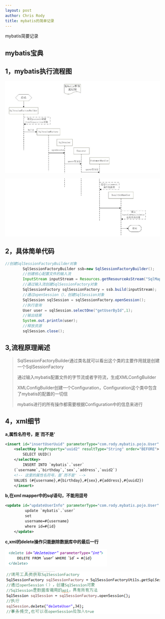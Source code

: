 ```yaml
---
layout: post
author: Chris Rody
title: mybatis的简单记录
---
```


mybatis简要记录

## mybatis宝典

## 1，mybatis执行流程图

![mybatis](https://github.com/rodyyyy/rodyyyy.github.io/raw/master/images/mybatis流程1.png)

![mybaa](https://github.com/rodyyyy/rodyyyy.github.io/raw/master/images/mybatis流程2.png)

## 2，具体简单代码

``` java
//创建SqlSessionFactoryBuilder对象
		SqlSessionFactoryBuilder ssb=new SqlSessionFactoryBuilder();
		//创建核心配置文件的输入流
		InputStream inputStream = Resources.getResourceAsStream("SqlMapConfig.xml");
		//通过输入流创建SqlSessionFactory对象
		SqlSessionFactory sqlSessionFactory = ssb.build(inputStream);
		//通过openSession（），创建SqlSession对象
		SqlSession sqlSession = sqlSessionFactory.openSession();
		//执行查询
		User user = sqlSession.selectOne("getUserById",1);
		//输出结果
		System.out.println(user);
		//释放资源
		sqlSession.close();
```

## 3,流程原理阐述

>SqlSessionFactoryBuilder通过类名就可以看出这个类的主要作用就是创建一个SqlSessionFactory
>
>通过输入mybatis配置文件的字节流或者字符流，生成XMLConfigBuilder
>
>XMLConfigBuilder创建一个Configuration，Configuration这个类中包含了mybatis的配置的一切信
>
>mybatis进行的所有操作都需要根据Configuration中的信息来进行

## 4，xml细节

**a,属性名符号，是`而不是'**

```xml
<insert id="insertUserUuid" parameterType="com.rody.mybatis.pojo.User" useGeneratedKeys="true" keyProperty="id">
	<selectKey keyProperty="uuid2" resultType="String" order="BEFORE">
		SELECT UUID()
	</selectKey>    
		INSERT INTO `mybatis`.`user`
	(`username`,`birthday`,`sex`,`address`,`uuid2`)
    <!-- 这里的属性名符号，是`而不是' -->
	VALUES (#{username},#{birthday},#{sex},#{address},#{uuid2})
	</insert>
```

**b,在xml mapper中的sql语句，不能用逗号**

```xml
<update id="updateUserInfo" parameterType="com.rody.mybatis.pojo.User" >
	     update `mybatis`.`user`
	     set 
         username=#{username}
	     where id=#{id}
	</update>
```

**c,xml的delete操作只能删除数据库中的最后一行**

![01patch](https://github.com/rodyyyy/rodyyyy.github.io/raw/master/images/delete.png)

![01patch](https://github.com/rodyyyy/rodyyyy.github.io/raw/master/images/delete1.png)